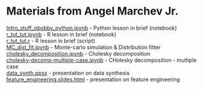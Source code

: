 # Materials from Angel Marchev Jr.
[Intro_stuff_pbobby_python.ipynb](Intro_stuff_pbobby_python.ipynb) - Python lesson in brief (notebook)   
[r_tut_tut.ipynb](r_tut_tut.ipynb) - R lesson in brief (notebook)   
[r_tut_tut.r](r_tut_tut.r) - R lesson in brief (script)    
[MC_dist_fit.ipynb](MC_dist_fit.ipynb) - Monte-carlo simulation & Distribution fitter    
[cholesky_decomposition.ipynb](cholesky_decomposition.ipynb) - Cholesky decomposition   
[cholesky-decomp-multiple-case.ipynb](cholesky-decomp-multiple-case.ipynb) - CHolesky decomposition - multiple case   
[data_synth.ppsx](data_synth.ppsx) - presentation on data synthesis   
[feature_engineering.slides.html](feature_engineering.slides.html) - presentation on feature engineering  
